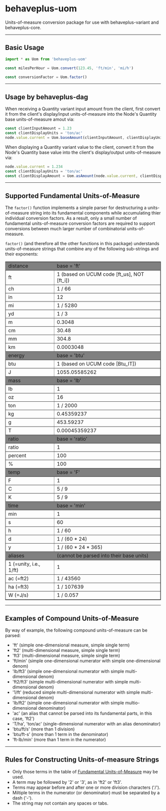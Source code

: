 # behaveplus-uom
Units-of-measure conversion package for use with behaveplus-variant and behaveplus-core.

---

## Basic Usage

```js
import * as Uom from 'behaveplus-uom'

const milesPerHour = Uom.convert(123.45, 'ft/min', 'mi/h')

const conversionFactor = Uom.factor()
```

---

## Usage by behaveplus-dag

When receiving a Quantity variant input amount from the client, first convert it from the client's display/input units-of-measure into the Node's Quantity base units-of-measure amout via:

```js
const clientInputAmount = 1.23
const clientDisplayUnits = 'ton/ac'
node.value.current = Uom.baseAmount(clientInputAmount, clientDisplayUnits)
```

When displaying a Quantity variant value to the client, convert it from the Node's Quantity base value into the client's display/output units-of-measure via:

```js
node.value.current = 1.234
const clientDisplayUnits = 'ton/ac'
const clientDisplayAmount = Uom.asAmount(node.value.current, clientDisplayUnits )
```

---

## Supported Fundamental Units-of-Measure

The `factor()` function implements a simple parser for destructuring a units-of-measure string into its fundamental components while accumulating thier individual conversion factors.  As a result, only a small number of fundamental units-of-measure conversion factors are required to support conversions between much larger number of combinatorial units-of-measure.

`factor()` (and therefore all the other functions in this package) understands units-of-measure strings that combine any of the following sub-strings and their exponents:

<a id='uom'></a>
<table border='1'>
  <tr bgcolor='gray'><td>distance</td><td>base = 'ft'</td></tr>
  <tr><td>ft</td><td> 1 (based on UCUM code [ft_us], NOT [ft_i])</td></tr>
  <tr><td>ch</td><td> 1 / 66</td></tr>
  <tr><td>in</td><td> 12</td></tr>
  <tr><td>mi</td><td> 1 / 5280</td></tr>
  <tr><td>yd</td><td> 1 / 3</td></tr>
  <tr><td>m</td><td> 0.3048</td></tr>
  <tr><td>cm</td><td> 30.48</td></tr>
  <tr><td>mm</td><td> 304.8</td></tr>
  <tr><td>km</td><td> 0.0003048</td></tr>

  <tr bgcolor='gray'><td>energy</td><td>base = 'btu'</td></tr>
  <tr><td>btu</td><td>1 (based on UCUM code [Btu_IT])</td></tr>
  <tr><td>J</td><td>1055.05585262</td></tr>

  <tr bgcolor='gray'><td>mass</td><td>base = 'lb'</td></tr>
  <tr><td>lb</td><td> 1</td></tr>
  <tr><td>oz</td><td> 16</td></tr>
  <tr><td>ton</td><td> 1 / 2000</td></tr>
  <tr><td>kg</td><td> 0.45359237</td></tr>
  <tr><td>g</td><td> 453.59237</td></tr>
  <tr><td>T</td><td> 0.00045359237</td></tr>

  <tr bgcolor='gray'><td>ratio</td><td>base = 'ratio'</td></tr>
  <tr><td>ratio</td><td> 1</td></tr>
  <tr><td>percent</td><td> 100</td></tr>
  <tr><td>%</td><td> 100</td></tr>

  <tr bgcolor='gray'><td>temp</td><td>base = 'F'</td></tr>
  <tr><td>F</td><td> 1</td></tr>
  <tr><td>C</td><td> 5 / 9</td></tr>
  <tr><td>K</td><td> 5 / 9</td></tr>

  <tr bgcolor='gray'><td>time</td><td>base = 'min'</td></tr>
  <tr><td>min</td><td> 1</td></tr>
  <tr><td>s</td><td> 60</td></tr>
  <tr><td>h</td><td> 1 / 60</td></tr>
  <tr><td>d</td><td> 1 / (60 * 24)</td></tr>
  <tr><td>y</td><td> 1 / (60 * 24 * 365)</td></tr>

  <tr bgcolor='gray'><td>aliases</td><td>(cannot be parsed into their base units)</tr></tr>
  <tr><td>1 (=unity, i.e., 1/ft)</td><td>1</td></tr>
  <tr><td>ac (=ft2)</td><td> 1 / 43560</td></tr>
  <tr><td>ha (=ft3)</td><td> 1 / 107639</td></tr>
  <tr><td>W (=J/s)</td><td> 1 / 0.057</td></tr>
</table>

---

## Examples of Compound Units-of-Measure

By way of example, the following compound units-of-measure can be parsed:
- 'ft' (simple one-dimensional measure, simple single term)
- 'ft2'  (multi-dimensional measure, simple single term)
- 'ft3' (multi-dimensional measure, simple single term)
- 'ft/min' (simple one-dimensional numerator with simple one-dimensional denom)
- 'lb/ft3' (simple one-dimensional numerator with simple multi-dimensional denom)
- 'ft2/ft3' (simple multi-dimensional numerator with simple multi-dimensional denom)
- '1/ft'  (reduced simple multi-dimensional numerator with simple multi-dimensional denom)
- 'lb/ft2' (simple one-dimensional numerator with simple multio-dimensional denominator)
- 'ac' (an alias that cannot be parsed into its fundamental parts, in this case, 'ft2')
- 'T/ha', 'ton/ac' (single-dimensional numerator with an alias denominator)
- 'btu/ft/s' (more than 1 division)
- 'btu/ft-s' (more than 1 term in the denominator)
- 'ft-lb/min' (more than 1 term in the numerator)

---

## Rules for Constructing Units-of-measure Strings

- Only those terms in the table of [Fundamental Units-of-Measure](#uom) may be used.
- A term may be followed by '2' or '3', as in 'ft2' or 'ft3'.
- Terms may appear before and after one or more division characters ('/').
- Miltiple terms in the numerator (or denominator) must be separated by a dash ('-').
- The string may not contain any spaces or tabs.
